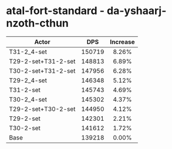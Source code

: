 # atal-fort-standard - da-yshaarj-nzoth-cthun
| Actor | DPS | Increase |
|---|:---:|:---:|
|T31-2_4-set|150719|8.26%|
|T29-2-set+T31-2-set|148813|6.89%|
|T30-2-set+T31-2-set|147956|6.28%|
|T29-2_4-set|146348|5.12%|
|T31-2-set|145743|4.69%|
|T30-2_4-set|145302|4.37%|
|T29-2-set+T30-2-set|144950|4.12%|
|T29-2-set|142301|2.21%|
|T30-2-set|141612|1.72%|
|Base|139218|0.00%|
